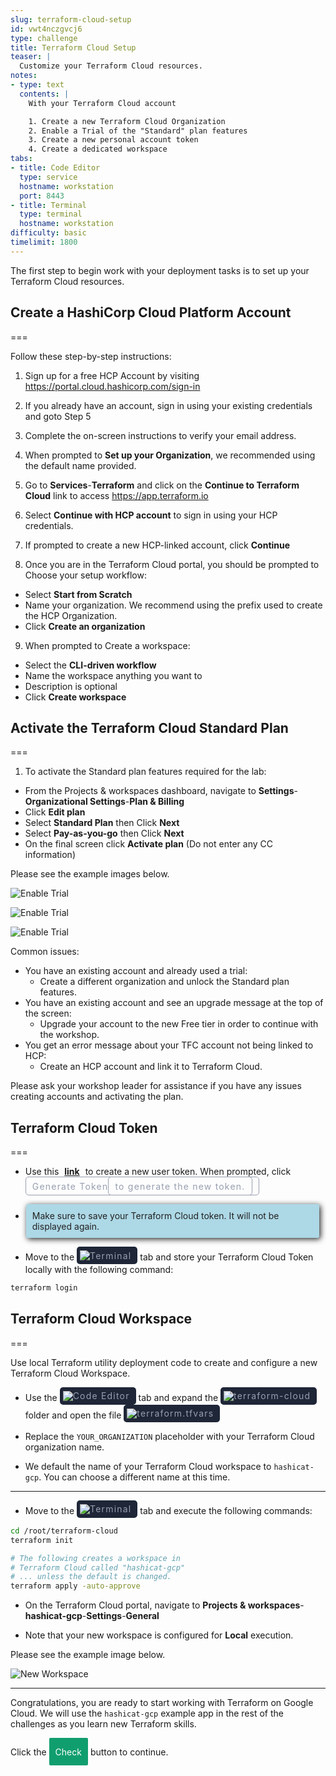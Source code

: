 ```yaml
---
slug: terraform-cloud-setup
id: vwt4nczgvcj6
type: challenge
title: Terraform Cloud Setup
teaser: |
  Customize your Terraform Cloud resources.
notes:
- type: text
  contents: |
    With your Terraform Cloud account

    1. Create a new Terraform Cloud Organization
    2. Enable a Trial of the "Standard" plan features
    3. Create a new personal account token
    4. Create a dedicated workspace
tabs:
- title: Code Editor
  type: service
  hostname: workstation
  port: 8443
- title: Terminal
  type: terminal
  hostname: workstation
difficulty: basic
timelimit: 1800
---
```

<style>
  v {
    display: inline-flex;
    color: white;
    background-color: rgb(17, 158, 111);
    align-items: center;
    justify-content: center;
    font-size: 14px;
    padding: 10px;
    border-radius: 2px;
    height: 24px;
  }

  r {
    display: inline-flex;
    color: white;
    background-color: #c73445;
    align-items: center;
    justify-content: center;
    font-size: 14px;
    padding: 10px;
    border-radius: 2px;
    height: 24px;
  }

  m {
    display: inline-flex;
    color: white;
    background-color: #584ED5;
    align-items: center;
    justify-content: center;
    font-size: 14px;
    padding: 10px;
    height: 24px;
    border-radius: 5px;
    border: 1px solid rgba(151,159,175,1);
  }

  x {
    display: inline-flex;
    border-radius: 5px;
    border: 1px solid rgba(151,159,175,1);
    /* background-color: rgba(151,159,175,1); */
    /* background-color: rgba(30,38,55,1); */
    color: rgba(151,159,175,1);
    padding: 2px 10px 2px 10px;
    font-size: 14px;
    letter-spacing: 1.2px;
    align-items: center;
    justify-content: center;
    height: 24px;
  }

  t {
    display: inline-flex;
    border-radius: 5px;
    background-color: rgba(30,38,55,1);
    color: rgba(151,159,175,1);
    padding: 2px 10px 2px 5px;
    font-size: 14px;
    letter-spacing: 1.2px;
    align-items: center;
    justify-content: center;
    height: 24px;
  }

  t > a img {
    display: inline-block;
  }

o {
  color:#BA55D3;
  padding: 0 5px;
  font-weight: bold;
  text-decoration: none;
}

o:hover {
  text-decoration: underline;
}

lb {
  display: flex;
  color: #222;
  background-color: lightblue;
  padding: 10px;
  margin: 10px 10px 10px 1px;
  border-radius: 3px;
  box-shadow: 2px 2px 10px;
}

w {
  display: inline-flex;
  border-radius: 5px;
  border: 1px solid rgba(88,78,213,1);
  background-color: rgba(250,250,250,1);
  color: #584ED5;
  padding: 2px 10px 2px 5px;
  font-size: 14px;
  /* font-weight: bold; */
  align-items: center;
  justify-content: center;
  height: 24px;
}

</style>
The first step to begin work with your deployment tasks is to set up your Terraform Cloud resources.

## Create a HashiCorp Cloud Platform Account

===

Follow these step-by-step instructions:

1. Sign up for a free HCP Account by visiting https://portal.cloud.hashicorp.com/sign-in

2. If you already have an account, sign in using your existing credentials and goto Step 5

3. Complete the on-screen instructions to verify your email address.

4. When prompted to **Set up your Organization**, we recommended using the default name provided.

5. Go to **Services**-**Terraform** and click on the **Continue to Terraform Cloud** link to access https://app.terraform.io

6. Select **Continue with HCP account** to sign in using your HCP credentials.

7. If prompted to create a new HCP-linked account, click  **Continue**

8. Once you are in the Terraform Cloud portal, you should be prompted to Choose your setup workflow:

- Select  **Start from Scratch** 
- Name your organization.  We recommend using the prefix  used to create the HCP Organization.
- Click **Create an organization**

9. When prompted to Create a workspace:

- Select the **CLI-driven workflow** 
- Name the workspace anything you want to
- Description is optional 
- Click **Create workspace**
	
## Activate the Terraform Cloud Standard Plan

===

1. To activate  the Standard plan features required for the lab:

- From the Projects & workspaces dashboard, navigate to **Settings**-**Organizational Settings**-**Plan & Billing** 
- Click **Edit plan**
- Select **Standard Plan** then Click  **Next**
- Select **Pay-as-you-go** then Click **Next**
- On the final screen click **Activate plan** (Do not enter any CC information)

Please see the example images below.

![Enable Trial](../assets/enable_trial_2.png)

![Enable Trial](../assets/enable_payg.png)

![Enable Trial](../assets/activate_trial.png)

Common issues:

- You have an existing account and already used a trial:
  - Create a different organization and unlock the Standard plan features.
- You have an existing account and see an upgrade message at the top of the screen:
  - Upgrade your account to the new Free tier in order to continue with the workshop.
- You get an error message about your TFC account not being linked to HCP:
  - Create an HCP account and link it to Terraform Cloud.

Please ask your workshop leader for assistance if you have any issues creating accounts and activating the plan.

## Terraform Cloud Token

===

- Use this <o>[link](https://app.terraform.io/app/settings/tokens?source=terraform-login)</o> to create a new user token. When prompted, click  <x>Generate Token <x> to generate the new token.

- <lb>Make sure to save your Terraform Cloud token. It will not be displayed again.</lb>

- Move to the <t><img src="../assets/shell.png"/>Terminal</t> tab and store your Terraform Cloud Token locally with the following command:

```bash
terraform login


```

## Terraform Cloud Workspace

===

Use local Terraform utility deployment code to create and configure a new Terraform Cloud Workspace.

- Use the <t><img src="../assets/web.png"/>Code Editor</t> tab and expand the <t><img src="../assets/folder.png"/>terraform-cloud</t> folder and open the file <t><img src="../assets/tf-icon.png"/>terraform.tfvars</t>

- Replace the `YOUR_ORGANIZATION` placeholder with your Terraform Cloud organization name.

- We default the name of your Terraform Cloud workspace to `hashicat-gcp`. You can choose a different name at this time.

---

- Move to the <t><img src="../assets/shell.png"/>Terminal</t> tab and execute the following commands:

```bash
cd /root/terraform-cloud
terraform init

# The following creates a workspace in
# Terraform Cloud called "hashicat-gcp"
# ... unless the default is changed.
terraform apply -auto-approve


```

- On the Terraform Cloud portal, navigate to **Projects & workspaces**-**hashicat-gcp**-**Settings**-**General**

- Note that your new workspace is configured for **Local** execution.

Please see the example image below.

![New Workspace](../assets/new_workspace.png)

---

Congratulations, you are ready to start working with Terraform on Google Cloud. We will use the `hashicat-gcp` example app in the rest of the challenges as you learn new Terraform skills.

Click the <v>Check</v> button to continue.

